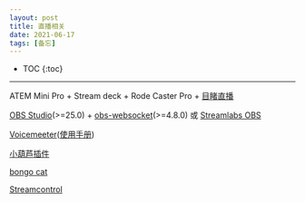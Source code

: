 ```yaml
---
layout: post
title: 直播相关
date: 2021-06-17
tags: [备忘]
---
```


* TOC
{:toc}

---

ATEM Mini Pro + Stream deck + Rode Caster Pro + [目睹直播](http://mudu.tv/)

[OBS Studio](https://obsproject.com)(>=25.0) + [obs-websocket](https://github.com/Palakis/obs-websocket/releases)(>=4.8.0) 或 [Streamlabs OBS](https://streamlabs.com/streamlabs-obs?l=zh-CN)

[Voicemeeter](https://vb-audio.com/Voicemeeter/banana.htm)([使用手册](https://vb-audio.com/Voicemeeter/Voicemeeter_UserManual.pdf))

[小葫芦插件](https://www.obsapp.com/)

[bongo cat](https://www.bilibili.com/read/readlist/rl191271)

[Streamcontrol](https://play.google.com/store/apps/details?id=dev.t4ils.obs_remote&hl=en_US&gl=US)
